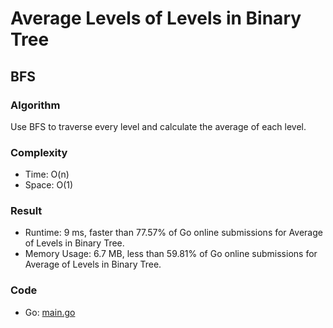 # Average Levels of Levels in Binary Tree



## BFS



### Algorithm

Use BFS to traverse every level and calculate the average of each level.


### Complexity

- Time: O(n)
- Space: O(1)


### Result

- Runtime: 9 ms, faster than 77.57% of Go online submissions for Average of Levels in Binary Tree.
- Memory Usage: 6.7 MB, less than 59.81% of Go online submissions for Average of Levels in Binary Tree.


### Code

- Go: [main.go](#maingo)